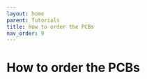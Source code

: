 ```yaml
--- 
layout: home
parent: Tutorials
title: How to order the PCBs
nav_order: 9
--- 
```

# How to order the PCBs
